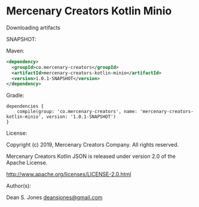 Mercenary Creators Kotlin Minio
======

Downloading artifacts

SNAPSHOT:

Maven:
```xml
<dependency>
  <groupId>co.mercenary-creators</groupId>
  <artifactId>mercenary-creators-kotlin-minio</artifactId>
  <version>1.0.1-SNAPSHOT</version>
</dependency>
```
Gradle:
```
dependencies {
    compile(group: 'co.mercenary-creators', name: 'mercenary-creators-kotlin-minio', version: '1.0.1-SNAPSHOT')
}
```

License:

Copyright (c) 2019, Mercenary Creators Company. All rights reserved.

Mercenary Creators Kotlin JSON is released under version 2.0 of the Apache License.

http://www.apache.org/licenses/LICENSE-2.0.html

Author(s):

Dean S. Jones
deansjones@gmail.com
